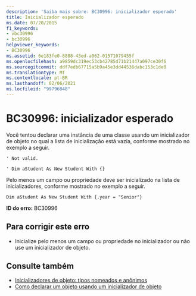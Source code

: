 ```yaml
---
description: 'Saiba mais sobre: BC30996: inicializador esperado'
title: Inicializador esperado
ms.date: 07/20/2015
f1_keywords:
- vbc30996
- bc30996
helpviewer_keywords:
- BC30996
ms.assetid: 6e183fe0-8888-43ed-a062-01571079455f
ms.openlocfilehash: a9859dc319ec53cb42785d71b21447a097ce30f6
ms.sourcegitcommit: ddf7edb67715a5b9a45e3dd44536dabc153c1de0
ms.translationtype: MT
ms.contentlocale: pt-BR
ms.lasthandoff: 02/06/2021
ms.locfileid: "99796048"
---
```

# <a name="bc30996-initializer-expected"></a>BC30996: inicializador esperado

Você tentou declarar uma instância de uma classe usando um inicializador de objeto no qual a lista de inicialização está vazia, conforme mostrado no exemplo a seguir.

 `' Not valid.`

 `' Dim aStudent As New Student With {}`

 Pelo menos um campo ou propriedade deve ser inicializado na lista de inicializadores, conforme mostrado no exemplo a seguir.

 `Dim aStudent As New Student With {.year = "Senior"}`

 **ID do erro:** BC30996

## <a name="to-correct-this-error"></a>Para corrigir este erro

- Inicialize pelo menos um campo ou propriedade no inicializador ou não use um inicializador de objeto.

## <a name="see-also"></a>Consulte também

- [Inicializadores de objeto: tipos nomeados e anônimos](../../programming-guide/language-features/objects-and-classes/object-initializers-named-and-anonymous-types.md)
- [Como declarar um objeto usando um inicializador de objeto](../../programming-guide/language-features/objects-and-classes/how-to-declare-an-object-by-using-an-object-initializer.md)
